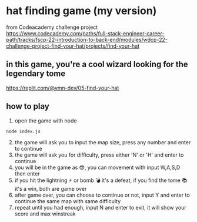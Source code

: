 # hat finding game (my version)
from Codeacademy challenge project
https://www.codecademy.com/paths/full-stack-engineer-career-path/tracks/fscp-22-introduction-to-back-end/modules/wdcp-22-challenge-project-find-your-hat/projects/find-your-hat
## in this game, you're a cool wizard looking for the legendary tome
https://replit.com/@ymn-dev/05-find-your-hat
## how to play
1. open the game with node
```
node index.js
```
2. the game will ask you to input the map size, press any number and enter to continue
3. the game will ask you for difficulty, press either 'N' or 'H' and enter to continue
4. you will be in the game as 😎, you can movement with input W,A,S,D then enter 
5. if you hit the lightning ⚡ or bomb 💣 it's a defeat, if you find the tome 📚 it's a win, both are game over
6. after game over, you can choose to continue or not, input Y and enter to continue the same map with same difficulty
7. repeat until you had enough, input N and enter to exit, it will show your score and max winstreak
